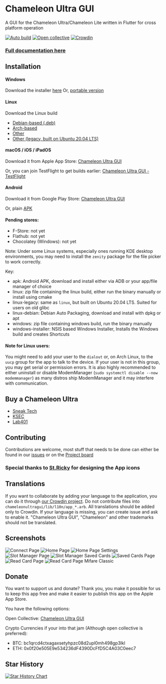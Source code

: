 # Chameleon Ultra GUI
A GUI for the Chameleon Ultra/Chameleon Lite written in Flutter for cross platform operation

[![Auto build](https://github.com/GameTec-live/ChameleonUltraGUI/actions/workflows/build-app.yml/badge.svg)](https://github.com/GameTec-live/ChameleonUltraGUI/actions/workflows/build-app.yml) 
[![Open collective](https://opencollective.com/chameleon-ultra-gui/tiers/badge.svg)](https://opencollective.com/chameleon-ultra-gui#support)
[![Crowdin](https://badges.crowdin.net/chameleonultragui/localized.svg)](https://crowdin.com/project/chameleonultragui)

### [Full documentation here](https://github.com/GameTec-live/ChameleonUltraGUI/tree/main/docs)

## Installation

#### Windows

Download the installer [here](https://nightly.link/GameTec-live/ChameleonUltraGUI/workflows/build-app/main/windows-installer.zip)
Or, [portable version](https://nightly.link/GameTec-live/ChameleonUltraGUI/workflows/build-app/main/windows.zip)


#### Linux

Download the Linux build

- [Debian-based (.deb)](https://nightly.link/GameTec-live/ChameleonUltraGUI/workflows/build-app/main/linux-debian.zip)
- [Arch-based](https://aur.archlinux.org/packages/chameleonultragui-git)
- [Other](https://nightly.link/GameTec-live/ChameleonUltraGUI/workflows/build-app/main/linux.zip)
- [Other (legacy, built on Ubuntu 20.04 LTS)](https://nightly.link/GameTec-live/ChameleonUltraGUI/workflows/build-app/main/linux-legacy.zip)

#### macOS / iOS / iPadOS

Download it from Apple App Store: [Chameleon Ultra GUI](https://apps.apple.com/app/chameleon-ultra-gui/id6462919364)

Or, you can join TestFlight to get builds earlier: [Chameleon Ultra GUI - TestFlight](https://testflight.apple.com/join/UgwgfMqo)

#### Android

Download it from Google Play Store: [Chameleon Ultra GUI](https://play.google.com/store/apps/details?id=io.chameleon.ultra)

Or, plain [APK](https://nightly.link/GameTec-live/ChameleonUltraGUI/workflows/build-app/main/apk.zip)

#### Pending stores:
- F-Store: not yet
- Flathub: not yet
- Chocolatey (Windows): not yet

Note: Under some Linux systems, especially ones running KDE desktop environments, you may need to install the `zenity` package for the file picker to work correctly.

Key:
- apk: Android APK, download and install either via ADB or your app/file manager of choice
- linux: zip file containing the linux build, either run the binary manually or install using cmake
- linux-legacy: same as `linux`, but built on Ubuntu 20.04 LTS. Suited for users on old glibc
- linux-debian: Debian Auto Packaging, download and install with dpkg or apt
- windows: zip file containing windows build, run the binary manually
- windows-installer: NSIS based Windows Installer, Installs the Windows build and creates Shortcuts

#### Note for Linux users:
You might need to add your user to the `dialout` or, on Arch Linux, to the `uucp` group for the app to talk to the device. If your user is not in this group, you may get serial or permission errors.
It is also highly recommended to either uninstall or disable ModemManager (`sudo systemctl disable --now modemmanager`) as many distros ship ModemManager and it may interfere with communication.

## Buy a Chameleon Ultra
- [Sneak Tech](https://sneaktechnology.com/product/chameleon-ultra/)
- [KSEC](https://labs.ksec.co.uk/product/proxgrind-chameleon-ultra/)
- [Lab401](https://lab401.com/products/chameleon-ultra)

## Contributing
Contributions are welcome, most stuff that needs to be done can either be found in our [issues](https://github.com/GameTec-live/ChameleonUltraGUI/issues) or on the [Project board](https://github.com/users/GameTec-live/projects/2)

### Special thanks to [St.Ricky](https://github.com/Saint-Ricky) for designing the App icons

## Translations

If you want to collaborate by adding your language to the application, you can do it through [our Crowdin project](https://crowdin.com/project/chameleonultragui). Do not contribute files into `chameleonultragui/lib/l10n/app_*.arb`. All translations should be added only to Crowdin. If your language is missing, you can create issue and ask to enable it. "Chameleon Ultra GUI", "Chameleon" and other trademarks should not be translated.

## Screenshots
![Connect Page](/screenshots/1.png)
![Home Page](/screenshots/2.png)
![Home Page Settings](/screenshots/3.png)
![Slot Manager Page](/screenshots/4.png)
![Slot Manager Saved Cards](/screenshots/5.png)
![Saved Cards Page](/screenshots/6.png)
![Read Card Page](/screenshots/7.png)
![Read Card Page Mifare Classic](/screenshots/8.png)

## Donate
You want to support us and donate? Thank you, you make it possible for us to keep this app free and make it easier to publish this app on the Apple App Store.

You have the following options:

Open Collective: [Chameleon Ultra GUI](https://opencollective.com/chameleon-ultra-gui)

Crypto Currencies if your into that jam (Although open collective is preferred):
- BTC: bc1qrcd4ctxagaxsetyhpzc08d2upl0mh498gp3lkl
- ETH: 0x0f20e505E9e534236dF4390DcFfD5C4A03C0eec7


## Star History

<a href="https://star-history.com/#GameTec-live/ChameleonUltraGUI&Timeline">
  <picture>
    <source media="(prefers-color-scheme: dark)" srcset="https://api.star-history.com/svg?repos=GameTec-live/ChameleonUltraGUI&type=Timeline&theme=dark" />
    <source media="(prefers-color-scheme: light)" srcset="https://api.star-history.com/svg?repos=GameTec-live/ChameleonUltraGUI&type=Timeline" />
    <img alt="Star History Chart" src="https://api.star-history.com/svg?repos=GameTec-live/ChameleonUltraGUI&type=Timeline" />
  </picture>
</a>
